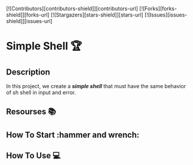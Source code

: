 [![Contributors][contributors-shield]][contributors-url]
[![Forks][forks-shield]][forks-url]
[![Stargazers][stars-shield]][stars-url]
[![Issues][issues-shield]][issues-url]

# Simple Shell :trophy:

## Description
In this project, we create a ***simple shell*** that must have the same behavior of sh shell in input and error.

## Resourses :books:

## How To Start :hammer and wrench:

## How To Use :computer:

